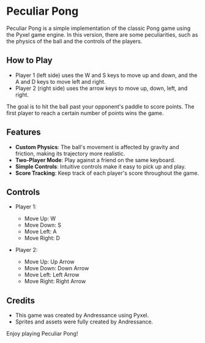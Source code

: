 # Peculiar Pong

Peculiar Pong is a simple implementation of the classic Pong game using the Pyxel game engine. In this version, there are some peculiarities, such as the physics of the ball and the controls of the players.

## How to Play

- Player 1 (left side) uses the W and S keys to move up and down, and the A and D keys to move left and right.
- Player 2 (right side) uses the arrow keys to move up, down, left, and right.

The goal is to hit the ball past your opponent's paddle to score points. The first player to reach a certain number of points wins the game.

## Features

- **Custom Physics**: The ball's movement is affected by gravity and friction, making its trajectory more realistic.
- **Two-Player Mode**: Play against a friend on the same keyboard.
- **Simple Controls**: Intuitive controls make it easy to pick up and play.
- **Score Tracking**: Keep track of each player's score throughout the game.

## Controls

- Player 1:
  - Move Up: W
  - Move Down: S
  - Move Left: A
  - Move Right: D

- Player 2:
  - Move Up: Up Arrow
  - Move Down: Down Arrow
  - Move Left: Left Arrow
  - Move Right: Right Arrow

## Credits

- This game was created by Andressance using Pyxel.
- Sprites and assets were fully created by Andressance.

Enjoy playing Peculiar Pong!

